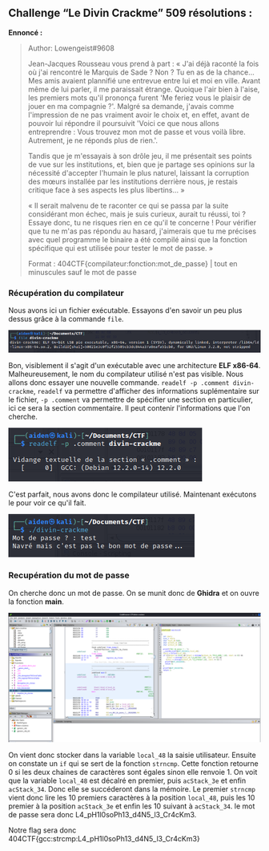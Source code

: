 ## Challenge “Le Divin Crackme” 509 résolutions :

**Ennoncé :**
>Author: Lowengeist#9608
>
>Jean-Jacques Rousseau vous prend à part : « J'ai déjà raconté la fois où j'ai rencontré le Marquis de Sade ? Non ? Tu en as de la chance... Mes amis avaient plannifié une entrevue entre lui et moi en ville. Avant même de lui parler, il me paraissait étrange. Quoique l'air bien à l'aise, les premiers mots qu'il prononça furent 'Me feriez vous le plaisir de jouer en ma compagnie ?'. Malgré sa demande, j'avais comme l'impression de ne pas vraiment avoir le choix et, en effet, avant de pouvoir lui répondre il poursuivit 'Voici ce que nous allons entreprendre : Vous trouvez mon mot de passe et vous voilà libre. Autrement, je ne réponds plus de rien.'.
>
>Tandis que je m'essayais à son drôle jeu, il me présentait ses points de vue sur les institutions, et, bien que je partage ses opinions sur la nécessité d'accepter l'humain le plus naturel, laissant la corruption des mœurs installée par les institutions derrière nous, je restais critique face à ses aspects les plus libertins... »
>
>« Il serait malvenu de te raconter ce qui se passa par la suite considérant mon échec, mais je suis curieux, aurait tu réussi, toi ? Essaye donc, tu ne risques rien en ce qu'il te concerne ! Pour vérifier que tu ne m'as pas répondu au hasard, j'aimerais que tu me précises avec quel programme le binaire a été compilé ainsi que la fonction spécifique qui est utilisée pour tester le mot de passe. »
>
>Format : 404CTF{compilateur:fonction:mot_de_passe} | tout en minuscules sauf le mot de passe


### Récupération du compilateur

Nous avons ici un fichier exécutable. Essayons d'en savoir un peu plus dessus grâce à la commande `file`.

<img src="./src/images/reverse_intro_1.png"/>

Bon, visiblement il s'agit d'un exécutable avec une architecture **ELF x86-64**. Malheureusement, le nom du compilateur utilisé n'est pas visible. Nous allons donc essayer une nouvelle commande. `readelf -p .comment divin-crackme`, `readelf` va permettre d'afficher des informations suplémentaire sur le fichier, `-p .comment` va permettre de spécifier une section en particulier, ici ce sera la section commentaire. Il peut contenir l'informations que l'on cherche.

<img src="./src/images/reverse_intro_2.png"/>

C'est parfait, nous avons donc le compilateur utilisé. Maintenant exécutons le pour voir ce qu'il fait.

<img src="./src/images/reverse_intro_3.png"/>

### Recupération du mot de passe

On cherche donc un mot de passe. On se munit donc de **Ghidra** et on ouvre la fonction **main**.

<img src="./src/images/reverse_intro_4.png"/>

On vient donc stocker dans la variable `local_48` la saisie utilisateur. Ensuite on constate un `if` qui se sert de la fonction `strncmp`. Cette fonction retourne 0 si les deux chaines de caractères sont égales sinon elle renvoie 1. On voit que la variable `local_48` est décalré en premier, puis `acStack_3e` et enfin `acStack_34`. Donc elle se succéderont dans la mémoire. Le premier `strncmp` vient donc lire les 10 premiers caractères à la position `local_48`, puis les 10 premier à la position `acStack_3e` et enfin les 10 suivant à `acStack_34`. le mot de passe sera donc L4_pH1l0soPh13_d4N5_l3_Cr4cKm3.

Notre flag sera donc 404CTF{gcc:strcmp:L4_pH1l0soPh13_d4N5_l3_Cr4cKm3}